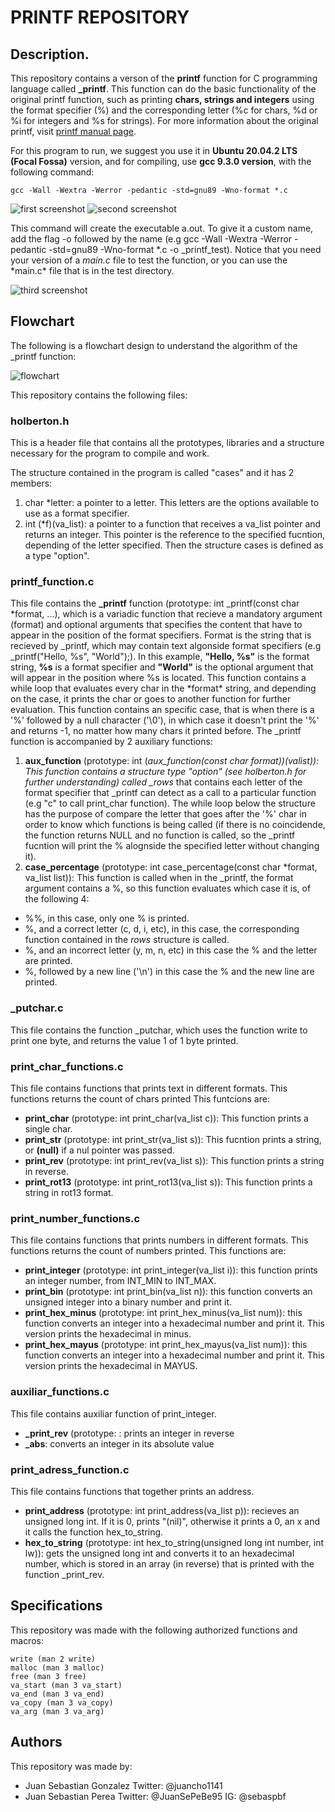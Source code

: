 # PRINTF REPOSITORY

## Description.

This repository contains a verson of the **printf** function for C programming language called **\_printf**. This function can do the basic functionality of the original printf function, such as printing **chars, strings and integers** using the format specifier (%) and the corresponding letter (%c for chars, %d or %i for integers and %s for strings). For more information about the original printf, visit [printf manual page](https://man7.org/linux/man-pages/man3/printf.3.html).

For this program to run, we suggest you use it in **Ubuntu 20.04.2 LTS (Focal Fossa)** version, and for compiling, use **gcc 9.3.0 version**, with the following command:

```shell
gcc -Wall -Wextra -Werror -pedantic -std=gnu89 -Wno-format *.c
```

![first screenshot](/images/1.png)
![second screenshot](/images/2.png)

This command will create the executable a.out. To give it a custom name, add the flag -o followed by the name (e.g gcc -Wall -Wextra -Werror -pedantic -std=gnu89 -Wno-format *.c -o \_printf_test). Notice that you need your version of a *main.c* file to test the function, or you can use the *main.c\* file that is in the test directory.

![third screenshot](/images/3.png)

## Flowchart

The following is a flowchart design to understand the algorithm of the \_printf function:

![flowchart](/images/flowchart.jpg)

This repository contains the following files:

### holberton.h

This is a header file that contains all the prototypes, libraries and a structure necessary for the program to compile and work.

The structure contained in the program is called "cases" and it has 2 members:

1. char \*letter: a pointer to a letter. This letters are the options available to use as a format specifier.
2. int (\*f)(va_list): a pointer to a function that receives a va_list pointer and returns an integer. This pointer is the reference to the specified fucntion, depending of the letter specified.
   Then the structure cases is defined as a type "option".

### printf_function.c

This file contains the **\_printf** function (prototype: int \_printf(const char *format, ...), which is a variadic function that recieve a mandatory argument (format) and optional arguments that specifies the content that have to appear in the position of the format specifiers. Format is the string that is recieved by \_printf, which may contain text algonside format specifiers (e.g \_printf("Hello, %s", "World");). In this example, **"Hello, %s"** is the format string, **%s** is a format specifier and **"World"** is the optional argument that will appear in the position where %s is located. This function contains a while loop that evaluates every char in the *format\* string, and depending on the case, it prints the char or goes to another function for further evaluation. This function contains an specific case, that is when there is a '%' followed by a null character ('\0'), in which case it doesn't print the '%' and returns -1, no matter how many chars it printed before. The \_printf function is accompanied by 2 auxiliary functions:

1. **aux_function** (prototype: int (*aux_function(const char *format))(va*list)): This function contains a structure type "option" (see holberton.h for further understanding) called \_rows* that contains each letter of the format specifier that \_printf can detect as a call to a particular function (e.g "c" to call print_char function). The while loop below the structure has the purpose of compare the letter that goes after the '%' char in order to know which functions is being called (if there is no coincidende, the function returns NULL and no function is called, so the \_printf fucntion will print the % alognside the specified letter without changing it).
2. **case_percentage** (prototype: int case_percentage(const char \*format, va_list list)): This function is called when in the \_printf, the format argument contains a %, so this function evaluates which case it is, of the following 4:

- %%, in this case, only one % is printed.
- %, and a correct letter (c, d, i, etc), in this case, the corresponding function contained in the _rows_ structure is called.
- %, and an incorrect letter (y, m, n, etc) in this case the % and the letter are printed.
- %, followed by a new line ('\n') in this case the % and the new line are printed.

### \_putchar.c

This file contains the function \_putchar, which uses the function write to print one byte, and returns the value 1 of 1 byte printed.

### print_char_functions.c

This file contains functions that prints text in different formats. This functions returns the count of chars printed This funtcions are:

- **print_char** (prototype: int print_char(va_list c)): This function prints a single char.
- **print_str** (prototype: int print_str(va_list s)): This fucntion prints a string, or **(null)** if a nul pointer was passed.
- **print_rev** (prototype: int print_rev(va_list s)): This function prints a string in reverse.
- **print_rot13** (prototype: int print_rot13(va_list s)): This function prints a string in rot13 format.

### print_number_functions.c

This file contains functions that prints numbers in different formats. This functions returns the count of numbers printed. This functions are:

- **print_integer** (prototype: int print_integer(va_list i)): this function prints an integer number, from INT_MIN to INT_MAX.
- **print_bin** (prototype: int print_bin(va_list n)): this function converts an unsigned integer into a binary number and print it.
- **print_hex_minus** (prototype: int print_hex_minus(va_list num)): this function converts an integer into a hexadecimal number and print it. This version prints the hexadecimal in minus.
- **print_hex_mayus** (prototype: int print_hex_mayus(va_list num)): this function converts an integer into a hexadecimal number and print it. This version prints the hexadecimal in MAYUS.

### auxiliar_functions.c

This file contains auxiliar function of print_integer.

- **\_print_rev** (prototype: : prints an integer in reverse
- **\_abs**: converts an integer in its absolute value

### print_adress_function.c

This file contains functions that together prints an address.

- **print_address** (prototype: int print_address(va_list p)): recieves an unsigned long int. If it is 0, prints "(nil)", otherwise it prints a 0, an x and it calls the function hex_to_string.
- **hex_to_string** (prototype: int hex_to_string(unsigned long int number, int lw)): gets the unsigned long int and converts it to an hexadecimal number, which is stored in an array (in reverse) that is printed with the function \_print_rev.

## Specifications

This repository was made with the following authorized functions and macros:

```shel
write (man 2 write)
malloc (man 3 malloc)
free (man 3 free)
va_start (man 3 va_start)
va_end (man 3 va_end)
va_copy (man 3 va_copy)
va_arg (man 3 va_arg)
```

## Authors

This repository was made by:

- Juan Sebastian Gonzalez
  Twitter: @juancho1141
- Juan Sebastian Perea
  Twitter: @JuanSePeBe95
  IG: @sebaspbf
